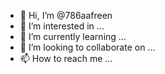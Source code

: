 - 👋 Hi, I’m @786aafreen
- 👀 I’m interested in ...
- 🌱 I’m currently learning ...
- 💞️ I’m looking to collaborate on ...
- 📫 How to reach me ...

<!---
786aafreen/786aafreen is a ✨ special ✨ repository because its `README.md` (this file) appears on your GitHub profile.
You can click the Preview link to take a look at your changes.
--->
